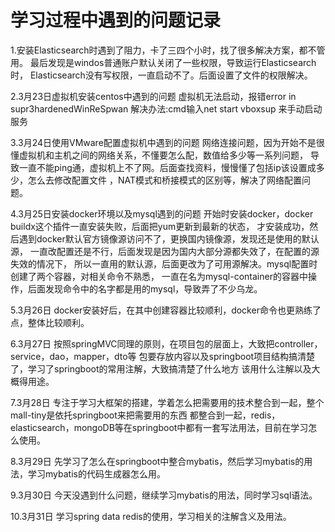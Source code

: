 # 学习过程中遇到的问题记录
1.安装Elasticsearch时遇到了阻力，卡了三四个小时，找了很多解决方案，都不管用。
最后发现是windos普通账户默认关闭了一些权限，导致运行Elasticsearch时，
Elasticsearch没有写权限，一直启动不了。后面设置了文件的权限解决。

2.3月23日虚拟机安装centos中遇到的问题
虚拟机无法启动，报错error in supr3hardenedWinReSpwan
解决办法:cmd输入net start vboxsup 来手动启动服务

3.3月24日使用VMware配置虚拟机中遇到的问题
网络连接问题，因为开始不是很懂虚拟机和主机之间的网络关系，不懂要怎么配，数值给多少等一系列问题，
导致一直不能ping通，虚拟机上不了网。后面查找资料，慢慢懂了包括ip该设置成多少，怎么去修改配置文件
，NAT模式和桥接模式的区别等，解决了网络配置问题。

4.3月25日安装docker环境以及mysql遇到的问题
开始时安装docker，docker buildx这个插件一直安装失败，后面把yum更新到最新的状态，
才安装成功，然后遇到docker默认官方镜像源访问不了，更换国内镜像源，发现还是使用的默认源，
一直改配置还是不行，后面发现是因为国内大部分源都失效了，在配置的源失效的情况下，
所以一直用的默认源，后面更改为了可用源解决。mysql配置时创建了两个容器，对相关命令不熟悉，
一直在名为mysql-container的容器中操作，后面发现命令中的名字都是用的mysql，导致弄了不少乌龙。

5.3月26日
docker安装好后，在其中创建容器比较顺利，docker命令也更熟练了点，整体比较顺利。

6.3月27日
按照springMVC同理的原则，在项目包的层面上，大致把controller，service，dao，mapper，dto等
包要存放内容以及springboot项目结构搞清楚了，学习了springboot的常用注解，大致搞清楚了什么地方
该用什么注解以及大概得用途。

7.3月28日
专注于学习大框架的搭建，学着怎么把需要用的技术整合到一起，整个mall-tiny是依托springboot来把需要用的东西
都整合到一起，redis，elasticsearch，mongoDB等在springboot中都有一套写法用法，目前在学习怎么使用。

8.3月29日
先学习了怎么在springboot中整合mybatis，然后学习mybatis的用法，学习mybatis的代码生成器怎么用。

9.3月30日
今天没遇到什么问题，继续学习mybatis的用法，同时学习sql语法。

10.3月31日
学习spring data redis的使用，学习相关的注解含义及用法。